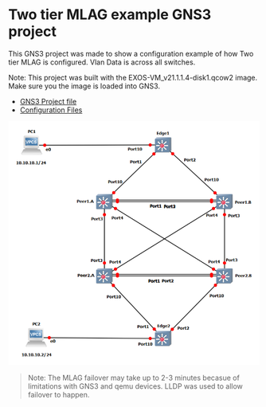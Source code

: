 # Two tier MLAG example GNS3 project

This GNS3 project was made to show a configuration example of how Two tier MLAG is configured.  Vlan Data is across all switches.

Note: This project was built with the EXOS-VM_v21.1.1.4-disk1.qcow2 image.  Make sure you the image is loaded into GNS3.

* [GNS3 Project file](https://github.com/extremenetworks/Virtual_EXOS/blob/master/gns3_projects/two_tier_MLAG/MLAG.gns3project?raw=true)
* [Configuration Files](configurations)

<img src="screenshot.png">

>Note: The MLAG failover may take up to 2-3 minutes becasue of limitations with GNS3 and qemu devices.  LLDP was used to allow failover to happen.
